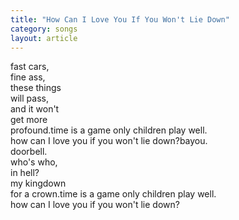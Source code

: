 ```yaml
---
title: "How Can I Love You If You Won't Lie Down"
category: songs
layout: article
---
```


fast cars,  
fine ass,  
these things  
will pass,  
and it won't  
get more  
profound.time is a game only children play well.  
how can I love you if you won't lie down?bayou.  
doorbell.  
who's who,  
in hell?  
my kingdown  
for a crown.time is a game only children play well.  
how can I love you if you won't lie down?
